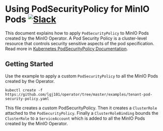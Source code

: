 # Using PodSecurityPolicy for MinIO Pods [![Slack](https://slack.min.io/slack?type=svg)](https://slack.min.io)

This document explains how to apply `PodSecurityPolicy` to MinIO Pods created by the MinIO Operator. A Pod Security Policy is a cluster-level resource that controls security sensitive aspects of the pod specification. Read more in [Kubernetes PodSecurityPolicy Documentation](https://kubernetes.io/docs/concepts/policy/pod-security-policy/).

## Getting Started

Use the example to apply a custom `PodSecurityPolicy` to all the MinIO Pods created by the Operator.

```
kubectl create -f https://github.com/lgj101/operator/tree/master/examples/tenant-pod-security-policy.yaml
```

This file creates a custom PodSecurityPolicy. Then it creates a `ClusterRole` attached to the `PodSecurityPolicy`. Finally a `ClusterRoleBinding` bounds the `ClusterRole` to a `ServiceAccount` which is added to all the MinIO Pods created by the MinIO Operator.
